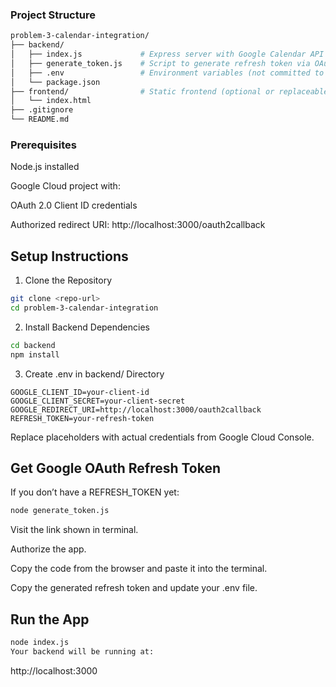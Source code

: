 ### Project Structure

```bash
problem-3-calendar-integration/
├── backend/
│   ├── index.js             # Express server with Google Calendar API logic
│   ├── generate_token.js    # Script to generate refresh token via OAuth
│   ├── .env                 # Environment variables (not committed to Git)
│   └── package.json
├── frontend/                # Static frontend (optional or replaceable)
│   └── index.html
├── .gitignore
└── README.md
```

### Prerequisites

Node.js installed

Google Cloud project with:

OAuth 2.0 Client ID credentials

Authorized redirect URI: http://localhost:3000/oauth2callback

## Setup Instructions

1. Clone the Repository
   
```bash
git clone <repo-url>
cd problem-3-calendar-integration
```

2. Install Backend Dependencies
   
```bash
cd backend
npm install
```

3. Create .env in backend/ Directory
   
```env   
GOOGLE_CLIENT_ID=your-client-id
GOOGLE_CLIENT_SECRET=your-client-secret
GOOGLE_REDIRECT_URI=http://localhost:3000/oauth2callback
REFRESH_TOKEN=your-refresh-token
```
Replace placeholders with actual credentials from Google Cloud Console.

## Get Google OAuth Refresh Token
If you don’t have a REFRESH_TOKEN yet:

```bash
node generate_token.js
```

Visit the link shown in terminal.

Authorize the app.

Copy the code from the browser and paste it into the terminal.

Copy the generated refresh token and update your .env file.

## Run the App
```bash
node index.js
Your backend will be running at:
```
http://localhost:3000
